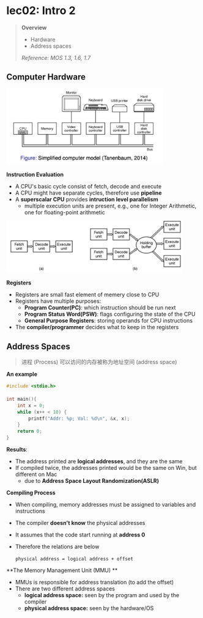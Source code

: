 # lec02: Intro 2

>   **Overview**
>
>   -   Hardware
>   -   Address spaces
>
>   *Reference: MOS 1.3, 1.6, 1.7*

## Computer Hardware

<img src="assets/Screenshot 2023-10-08 at 21.50.29.png" alt="Screenshot 2023-10-08 at 21.50.29" style="zoom:40%;" />

**Instruction Evaluation**

-   A CPU's basic cycle consist of fetch, decode and execute
-   A CPU might have separate cycles, therefore use **pipeline**
-   A **superscalar CPU** provides **intruction level parallelism**
    -   multiple execution units are present, e.g., one for Integer Arithmetic, one for floating-point arithmetic

<img src="assets/Screenshot 2023-10-08 at 21.55.39.png" alt="Screenshot 2023-10-08 at 21.55.39" style="zoom:45%;" />

**Registers**

-   Registers are small fast element of memery close to CPU
-   Registers have multiple purposes:
    -   **Program Counter(PC)**: which instruction should be run next
    -   **Program Status Word(PSW)**: flags configuring the state of the CPU
    -   **General Purpose Registers**: storing operands for CPU instructions
-   The **compiler/programmer** decides what to keep in the registers

## Address Spaces

>   进程 (Process) 可以访问的内存被称为地址空间 (address space)

**An example**

```C
#include <stdio.h>

int main(){
    int x = 0;
    while (x++ < 10) {
        printf("Addr: %p; Val: %d\n", &x, x);
    }
    return 0;
}
```

**Results**:

-   The address printed are **logical addresses**, and they are the same
-   If compiled twice, the addresses printed would be the same on Win, but different on Mac
    -   due to **Address Space Layout Randomization(ASLR)**



**Compiling Process**

-   When compiling, memory addresses must be assigned to variables and instructions

-   The compiler **doesn't know** the physical addresses

-   It assumes that the code start running at **address 0**

-   Therefore the relations are below

    `physical address = logical address + offset`



**The Memory Management Unit (MMU) **

-   MMUs is responsible for address translation (to add the offset)
-   There are two different address spaces
    -   **logical address space:** seen by the program and used by the compiler
    -   **physical address space:** seen by the hardware/OS
